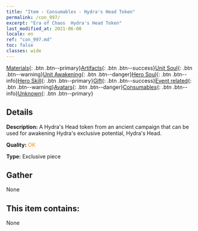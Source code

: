 ```yaml
---
title: "Item - Consumables - Hydra's Head Token"
permalink: /con_997/
excerpt: "Era of Chaos  Hydra's Head Token"
last_modified_at: 2021-06-08
locale: en
ref: "con_997.md"
toc: false
classes: wide
---
```

 [Materials](/Items/){: .btn .btn--primary}[Artifacts](/Items/Artifacts/){: .btn .btn--success}[Unit Soul](/Items/UnitSoul/){: .btn .btn--warning}[Unit Awakening](/Items/UnitAwakening/){: .btn .btn--danger}[Hero Soul](/Items/HeroSoul/){: .btn .btn--info}[Hero Skill](/Items/HeroSkill/){: .btn .btn--primary}[Gift](/Items/Gift/){: .btn .btn--success}[Event related](/Items/Events/){: .btn .btn--warning}[Avatars](/Items/Avatars/){: .btn .btn--danger}[Consumables](/Items/Consumables/){: .btn .btn--info}[Unknown](/Items/Unknown/){: .btn .btn--primary}

## Details
 **Description:** A Hydra's Head token from an ancient campaign that can be used for awakening Hydra's exclusive potential, Hydra's Head.

 **Quality:** <span style="color: #FF8C00">OK</span>

 **Type:** Exclusive piece

## Gather

  None

## This item contains:

  None

